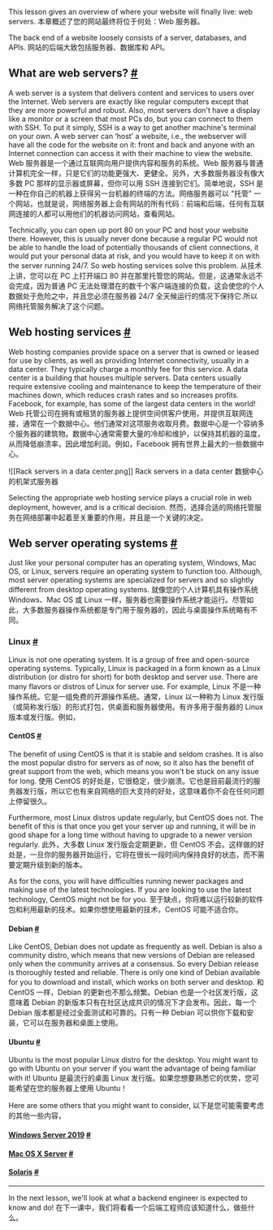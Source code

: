 This lesson gives an overview of where your website will finally live: web servers.
本章概述了您的网站最终将位于何处：Web 服务器。

The back end of a website loosely consists of a server, databases, and APIs.
网站的后端大致包括服务器、数据库和 API。

## What are web servers? [#](https://www.educative.io/courses/web-development-a-primer/3jYpw7OrPAA#What-are-web-servers?)

A web server is a system that delivers content and services to users over the Internet. Web servers are exactly like regular computers except that they are more powerful and robust. Also, most servers don't have a display like a monitor or a screen that most PCs do, but you can connect to them with SSH. To put it simply, SSH is a way to get another machine's terminal on your own. A web server can ‘host’ a website, i.e., the webserver will have all the code for the website on it: front and back and anyone with an Internet connection can access it with their machine to view the website.
Web 服务器是一个通过互联网向用户提供内容和服务的系统。Web 服务器与普通计算机完全一样，只是它们的功能更强大、更健全。另外，大多数服务器没有像大多数 PC 那样的显示器或屏幕，但你可以用 SSH 连接到它们。简单地说，SSH 是一种在你自己的机器上获得另一台机器的终端的方法。网络服务器可以 "托管" 一个网站，也就是说，网络服务器上会有网站的所有代码：前端和后端，任何有互联网连接的人都可以用他们的机器访问网站，查看网站。

Technically, you can open up port 80 on your PC and host your website there. However, this is usually never done because a regular PC would not be able to handle the load of potentially thousands of client connections, it would put your personal data at risk, and you would have to keep it on with the server running 24/7. So web hosting services solve this problem.
从技术上讲，您可以在 PC 上打开端口 80 并在那里托管您的网站。但是，这通常永远不会完成，因为普通 PC 无法处理潜在的数千个客户端连接的负载，这会使您的个人数据处于危险之中，并且您必须在服务器 24/7 全天候运行的情况下保持它.所以网络托管服务解决了这个问题。

## Web hosting services [#](https://www.educative.io/courses/web-development-a-primer/3jYpw7OrPAA#Web-hosting-services)

Web hosting companies provide space on a server that is owned or leased for use by clients, as well as providing Internet connectivity, usually in a data center. They typically charge a monthly fee for this service. A data center is a building that houses multiple servers. Data centers usually require extensive cooling and maintenance to keep the temperature of their machines down, which reduces crash rates and so increases profits. Facebook, for example, has some of the largest data centers in the world!
Web 托管公司在拥有或租赁的服务器上提供空间供客户使用，并提供互联网连接，通常在一个数据中心。他们通常对这项服务收取月费。数据中心是一个容纳多个服务器的建筑物。数据中心通常需要大量的冷却和维护，以保持其机器的温度，从而降低崩溃率，因此增加利润。例如，Facebook 拥有世界上最大的一些数据中心。

![[Rack servers in a data center.png]]
Rack servers in a data center
数据中心的机架式服务器

Selecting the appropriate web hosting service plays a crucial role in web deployment, however, and is a critical decision.
然而，选择合适的网络托管服务在网络部署中起着至关重要的作用，并且是一个关键的决定。

## Web server operating systems [#](https://www.educative.io/courses/web-development-a-primer/3jYpw7OrPAA#Web-server-operating-systems)

Just like your personal computer has an operating system, Windows, Mac OS, or Linux, servers require an operating system to function too. Although, most server operating systems are specialized for servers and so slightly different from desktop operating systems.
就像您的个人计算机具有操作系统 Windows、Mac OS 或 Linux 一样，服务器也需要操作系统才能运行。尽管如此，大多数服务器操作系统都是专门用于服务器的，因此与桌面操作系统略有不同。

### Linux [#](https://www.educative.io/courses/web-development-a-primer/3jYpw7OrPAA#Linux)

Linux is not one operating system. It is a group of free and open-source operating systems. Typically, Linux is packaged in a form known as a Linux distribution (or distro for short) for both desktop and server use. There are many flavors or distros of Linux for server use. For example,
Linux 不是一种操作系统。它是一组免费的开源操作系统。通常，Linux 以一种称为 Linux 发行版（或简称发行版）的形式打包，供桌面和服务器使用。有许多用于服务器的 Linux 版本或发行版。例如，

#### CentOS [#](https://www.educative.io/courses/web-development-a-primer/3jYpw7OrPAA#CentOS)

The benefit of using CentOS is that it is stable and seldom crashes. It is also the most popular distro for servers as of now, so it also has the benefit of great support from the web, which means you won't be stuck on any issue for long.
使用 CentOS 的好处是，它很稳定，很少崩溃。它也是目前最流行的服务器发行版，所以它也有来自网络的巨大支持的好处，这意味着你不会在任何问题上停留很久。

Furthermore, most Linux distros update regularly, but CentOS does not. The benefit of this is that once you get your server up and running, it will be in good shape for a long time without having to upgrade to a newer version regularly.
此外，大多数 Linux 发行版会定期更新，但 CentOS 不会。这样做的好处是，一旦你的服务器开始运行，它将在很长一段时间内保持良好的状态，而不需要定期升级到新的版本。

As for the cons, you will have difficulties running newer packages and making use of the latest technologies. If you are looking to use the latest technology, CentOS might not be for you.
至于缺点，你将难以运行较新的软件包和利用最新的技术。如果你想使用最新的技术，CentOS 可能不适合你。

#### Debian [#](https://www.educative.io/courses/web-development-a-primer/3jYpw7OrPAA#Debian)

Like CentOS, Debian does not update as frequently as well. Debian is also a community distro, which means that new versions of Debian are released only when the community arrives at a consensus. So every Debian release is thoroughly tested and reliable. There is only one kind of Debian available for you to download and install, which works on both server and desktop.
和 CentOS 一样，Debian 的更新也不那么频繁。Debian 也是一个社区发行版，这意味着 Debian 的新版本只有在社区达成共识的情况下才会发布。因此，每一个 Debian 版本都是经过全面测试和可靠的。只有一种 Debian 可以供你下载和安装，它可以在服务器和桌面上使用。

#### Ubuntu [#](https://www.educative.io/courses/web-development-a-primer/3jYpw7OrPAA#Ubuntu)

Ubuntu is the most popular Linux distro for the desktop. You might want to go with Ubuntu on your server if you want the advantage of being familiar with it!
Ubuntu 是最流行的桌面 Linux 发行版。如果您想要熟悉它的优势，您可能希望在您的服务器上使用 Ubuntu！

Here are some others that you might want to consider,
以下是您可能需要考虑的其他一些内容，

#### [Windows Server 2019](https://www.microsoft.com/en-us/cloud-platform/windows-server)  [#](https://www.educative.io/courses/web-development-a-primer/3jYpw7OrPAA#Windows-Server-2019)

#### [Mac OS X Server](https://www.apple.com/lae/macos/server/)  [#](https://www.educative.io/courses/web-development-a-primer/3jYpw7OrPAA#Mac-OS-X-Server)

#### [Solaris](https://www.google.com/search?q=solaris+server)  [#](https://www.educative.io/courses/web-development-a-primer/3jYpw7OrPAA#Solaris)

---

In the next lesson, we'll look at what a backend engineer is expected to know and do!
在下一课中，我们将看看一个后端工程师应该知道什么，做些什么。
